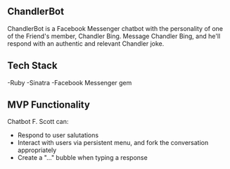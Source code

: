 ## ChandlerBot
ChandlerBot is a Facebook Messenger chatbot with the personality of one of the Friend's member, Chandler Bing. Message Chandler Bing, and he'll respond with an authentic and relevant Chandler joke. 

## Tech Stack
-Ruby
-Sinatra
-Facebook Messenger gem 

## MVP Functionality
Chatbot F. Scott can:
* Respond to user salutations 
* Interact with users via persistent menu, and fork the conversation appropriately
* Create a "..." bubble when typing a response
